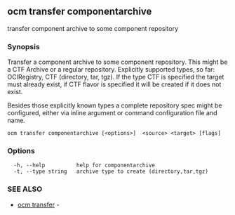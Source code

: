 ## ocm transfer componentarchive

transfer component archive to some component repository

### Synopsis


Transfer a component archive to some component repository. This might
be a CTF Archive or a regular repository.
Explicitly supported types, so far: OCIRegistry, CTF (directory, tar, tgz).
If the type CTF is specified the target must already exist, if CTF flavor
is specified it will be created if it does not exist.

Besides those explicitly known types a complete repository spec might be configured,
either via inline argument or command configuration file and name.


```
ocm transfer componentarchive [<options>]  <source> <target> [flags]
```

### Options

```
  -h, --help          help for componentarchive
  -t, --type string   archive type to create (directory,tar,tgz)
```

### SEE ALSO

* [ocm transfer](ocm_transfer.md)	 - 

